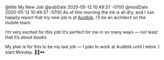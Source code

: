 @title My New Job
@pubDate 2020-05-12 10:49:37 -0700
@modDate 2020-05-12 10:49:37 -0700
As of this morning the ink is all dry, and I can happily report that my new job is at [Audible](https://www.audible.com/). I’ll be an architect on the mobile team.

I’m very excited for this job! It’s perfect for me in so many ways — not least that it’s about *books*.

My plan is for this to be my last job — I plan to work at Audible until I retire. I start Monday. 🐣🐥🕶
